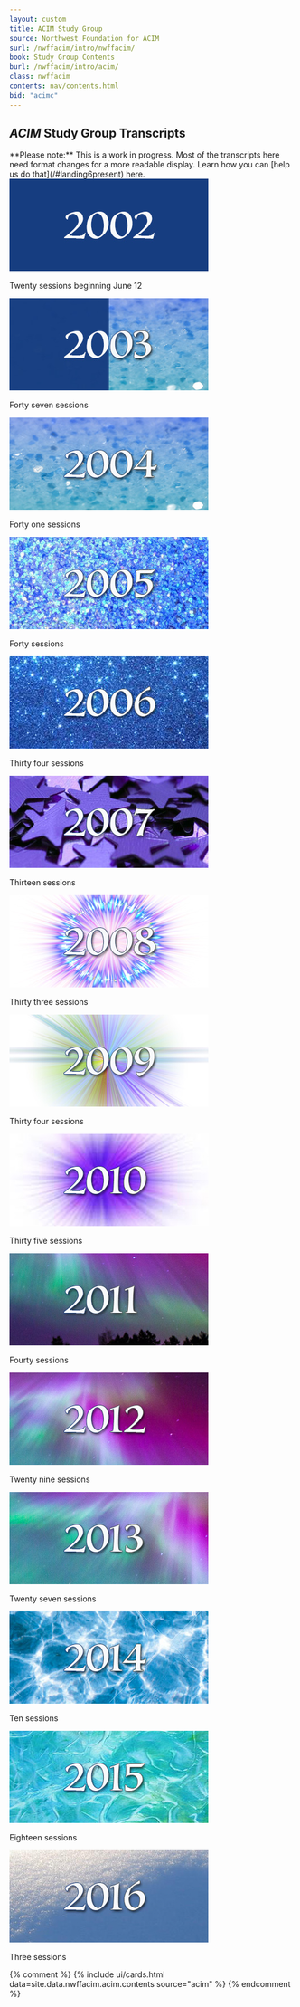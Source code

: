 ```yaml
---
layout: custom
title: ACIM Study Group
source: Northwest Foundation for ACIM
surl: /nwffacim/intro/nwffacim/
book: Study Group Contents
burl: /nwffacim/intro/acim/
class: nwffacim
contents: nav/contents.html
bid: "acimc"
---
```


<div markdown="1" class="container content">

## *ACIM* Study Group Transcripts

<div markdown="1" class="note">
**Please note:** This is a work in progress. Most of the transcripts here
need format changes for a more readable display. Learn how you can [help
us do that](/#landing6present) here.
</div>

  <div class="lib-card-container-3">
    <div class="libcard">
      <div class="card-image-small">
        <a title="Study Group 2002" href="/nwffacim/intro/2002/">
          <img src="/public/img/nwffacim/study/2002.jpg">
        </a>
      </div>
      <div class="card-copy">
        <p>
          Twenty sessions beginning June 12
        </p>
      </div>
    </div>
    <div class="libcard">
      <div class="card-image-small">
        <a title="Study Group 2003" href="/nwffacim/intro/2003/">
          <img src="/public/img/nwffacim/study/2003b.jpg">
        </a>
      </div>
      <div class="card-copy">
        <p>
          Forty seven sessions
        </p>
      </div>
    </div>
    <div class="libcard">
      <div class="card-image-small">
        <a title="Study Group 2004" href="/nwffacim/intro/2004/">
          <img src="/public/img/nwffacim/study/2004.jpg">
        </a>
      </div>
      <div class="card-copy">
        <p>
          Forty one sessions
        </p>
      </div>
    </div>
    <div class="libcard">
      <div class="card-image-small">
        <a title="Study Group 2005" href="/nwffacim/intro/2005/">
          <img src="/public/img/nwffacim/study/2005.jpg">
        </a>
      </div>
      <div class="card-copy">
        <p>
          Forty sessions
        </p>
      </div>
    </div>
    <div class="libcard">
      <div class="card-image-small">
        <a title="Study Group 2006" href="/nwffacim/intro/2006/">
          <img src="/public/img/nwffacim/study/2006.jpg">
        </a>
      </div>
      <div class="card-copy">
        <p>
          Thirty four sessions
        </p>
      </div>
    </div>
    <div class="libcard">
      <div class="card-image-small">
        <a title="Study Group 2007" href="/nwffacim/intro/2007/">
          <img src="/public/img/nwffacim/study/2007.jpg">
        </a>
      </div>
      <div class="card-copy">
        <p>
          Thirteen sessions
        </p>
      </div>
    </div>
    <div class="libcard">
      <div class="card-image-small">
        <a title="Study Group 2008" href="/nwffacim/intro/2008/">
          <img src="/public/img/nwffacim/study/2008.jpg">
        </a>
      </div>
      <div class="card-copy">
        <p>
          Thirty three sessions
        </p>
      </div>
    </div>
    <div class="libcard">
      <div class="card-image-small">
        <a title="Study Group 2009" href="/nwffacim/intro/2009/">
          <img src="/public/img/nwffacim/study/2009.jpg">
        </a>
      </div>
      <div class="card-copy">
        <p>
          Thirty four sessions
        </p>
      </div>
    </div>
    <div class="libcard">
      <div class="card-image-small">
        <a title="Study Group 2010" href="/nwffacim/intro/2010/">
          <img src="/public/img/nwffacim/study/2010.jpg">
        </a>
      </div>
      <div class="card-copy">
        <p>
          Thirty five sessions
        </p>
      </div>
    </div>
    <div class="libcard">
      <div class="card-image-small">
        <a title="Study Group 2011" href="/nwffacim/intro/2011/">
          <img src="/public/img/nwffacim/study/2011.jpg">
        </a>
      </div>
      <div class="card-copy">
        <p>
          Fourty sessions
        </p>
      </div>
    </div>
    <div class="libcard">
      <div class="card-image-small">
        <a title="Study Group 2012" href="/nwffacim/intro/2012/">
          <img src="/public/img/nwffacim/study/2012.jpg">
        </a>
      </div>
      <div class="card-copy">
        <p>
          Twenty nine sessions
        </p>
      </div>
    </div>
    <div class="libcard">
      <div class="card-image-small">
        <a title="Study Group 2013" href="/nwffacim/intro/2013/">
          <img src="/public/img/nwffacim/study/2013.jpg">
        </a>
      </div>
      <div class="card-copy">
        <p>
          Twenty seven sessions
        </p>
      </div>
    </div>
    <div class="libcard">
      <div class="card-image-small">
        <a title="Study Group 2014" href="/nwffacim/intro/2014/">
          <img src="/public/img/nwffacim/study/2014.jpg">
        </a>
      </div>
      <div class="card-copy">
        <p>
          Ten sessions
        </p>
      </div>
    </div>
    <div class="libcard">
      <div class="card-image-small">
        <a title="Study Group 2015" href="/nwffacim/intro/2015/">
          <img src="/public/img/nwffacim/study/2015.jpg">
        </a>
      </div>
      <div class="card-copy">
        <p>
          Eighteen sessions
        </p>
      </div>
    </div>
    <div class="libcard">
      <div class="card-image-small">
        <a title="Study Group 2016" href="/nwffacim/intro/2016/">
          <img src="/public/img/nwffacim/study/2016.jpg">
        </a>
      </div>
      <div class="card-copy">
        <p>
          Three sessions
        </p>
      </div>
    </div>
  </div>

{% comment %}
{% include ui/cards.html data=site.data.nwffacim.acim.contents source="acim" %}
{% endcomment %}

</div>

